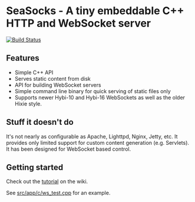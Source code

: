 SeaSocks - A tiny embeddable C++ HTTP and WebSocket server
==========================================================

[![Build Status](https://travis-ci.org/mattgodbolt/seasocks.svg?branch=master)](https://travis-ci.org/mattgodbolt/seasocks)

Features
--------
*   Simple C++ API
*   Serves static content from disk
*   API for building WebSocket servers
*   Simple command line binary for quick serving of static files only
*   Supports newer Hybi-10 and Hybi-16 WebSockets as well as the older Hixie style.

Stuff it doesn't do
-------------------
It's not nearly as configurable as Apache, Lighttpd, Nginx, Jetty, etc.
It provides only limited support for custom content generation (e.g. Servlets).
It has been designed for WebSocket based control.

Getting started
---------------
Check out the [tutorial](https://github.com/mattgodbolt/seasocks/wiki/SeaSocks-quick-tutorial) on the wiki.

See [src/app/c/ws_test.cpp](https://github.com/mattgodbolt/seasocks/blob/master/src/app/c/ws_test.cpp) for an example.
